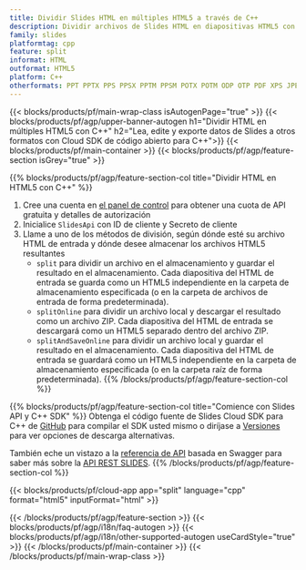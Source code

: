 ```yaml
---
title: Dividir Slides HTML en múltiples HTML5 a través de C++
description: Dividir archivos de Slides HTML en diapositivas HTML5 con REST API y C++ SDK de código abierto
family: slides
platformtag: cpp
feature: split
informat: HTML
outformat: HTML5
platform: C++
otherformats: PPT PPTX PPS PPSX PPTM PPSM POTX POTM ODP OTP PDF XPS JPEG PNG BMP TIFF SVG GIF XAML
---
```


{{< blocks/products/pf/main-wrap-class isAutogenPage="true" >}}
{{< blocks/products/pf/agp/upper-banner-autogen h1="Dividir HTML en múltiples HTML5 con C++" h2="Lea, edite y exporte datos de Slides a otros formatos con Cloud SDK de código abierto para C++">}}
{{< blocks/products/pf/main-container >}}
{{< blocks/products/pf/agp/feature-section isGrey="true" >}}

{{% blocks/products/pf/agp/feature-section-col title="Dividir HTML en HTML5 con C++" %}}
1. Cree una cuenta en <a href="https://dashboard.aspose.cloud/">el panel de control</a> para obtener una cuota de API gratuita y detalles de autorización
1. Inicialice ```SlidesApi``` con ID de cliente y Secreto de cliente
1. Llame a uno de los métodos de división, según dónde esté su archivo HTML de entrada y dónde desee almacenar los archivos HTML5 resultantes
    - ```split``` para dividir un archivo en el almacenamiento y guardar el resultado en el almacenamiento. Cada diapositiva del HTML de entrada se guarda como un HTML5 independiente en la carpeta de almacenamiento especificada (o en la carpeta de archivos de entrada de forma predeterminada).
    - ```splitOnline``` para dividir un archivo local y descargar el resultado como un archivo ZIP. Cada diapositiva del HTML de entrada se descargará como un HTML5 separado dentro del archivo ZIP.
    - ```splitAndSaveOnline``` para dividir un archivo local y guardar el resultado en el almacenamiento. Cada diapositiva del HTML de entrada se guardará como un HTML5 independiente en la carpeta de almacenamiento especificada (o en la carpeta raíz de forma predeterminada).
{{% /blocks/products/pf/agp/feature-section-col %}}

{{% blocks/products/pf/agp/feature-section-col title="Comience con Slides API y C++ SDK" %}}
Obtenga el código fuente de Slides Cloud SDK para C++ de [GitHub](https://github.com/aspose-slides-cloud/aspose-slides-cloud-cpp) para compilar el SDK usted mismo o diríjase a [Versiones](https://releases.aspose.cloud/) para ver opciones de descarga alternativas.

También eche un vistazo a la [referencia de API](https://apireference.aspose.cloud/slides/) basada en Swagger para saber más sobre la [API REST SLIDES](https://products.aspose.cloud/slides/curl/).
{{% /blocks/products/pf/agp/feature-section-col %}}

{{< blocks/products/pf/cloud-app app="split" language="cpp" format="html5" inputFormat="html" >}}

{{< /blocks/products/pf/agp/feature-section >}}
{{< blocks/products/pf/agp/i18n/faq-autogen >}}
{{< blocks/products/pf/agp/i18n/other-supported-autogen useCardStyle="true" >}}
{{< /blocks/products/pf/main-container >}}
{{< /blocks/products/pf/main-wrap-class >}}